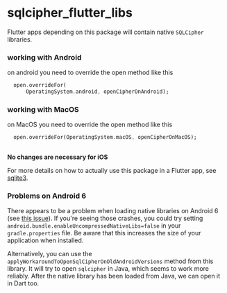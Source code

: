 # sqlcipher_flutter_libs

Flutter apps depending on this package will
contain native `SQLCipher` libraries.

### working with Android
  on android you need to override the open method like this

```dart
  open.overrideFor(
      OperatingSystem.android, openCipherOnAndroid);
```


### working with MacOS
  on MacOS you need to override the open method like this

```dart
  open.overrideFor(OperatingSystem.macOS, openCipherOnMacOS);
    
```
__No changes are necessary for iOS__

For more details on how to actually use this package in a Flutter app, see 
[sqlite3](https://pub.dev/packages/sqlite3).


### Problems on Android 6

There appears to be a problem when loading native libraries on Android 6 (see [this issue](https://github.com/simolus3/moor/issues/895#issuecomment-720195005)).
If you're seeing those crashes, you could try setting `android.bundle.enableUncompressedNativeLibs=false` in your `gradle.properties`
file. Be aware that this increases the size of your application when installed.

Alternatively, you can use the `applyWorkaroundToOpenSqlCipherOnOldAndroidVersions` method from this library.
It will try to open `sqlcipher` in Java, which seems to work more reliably. After the native library has been loaded from Java,
we can open it in Dart too.
